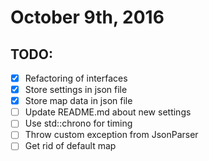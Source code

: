 # October 9th, 2016

## TODO:

- [x] Refactoring of interfaces
- [x] Store settings in json file
- [x] Store map data in json file
- [ ] Update README.md about new settings
- [ ] Use std::chrono for timing
- [ ] Throw custom exception from JsonParser
- [ ] Get rid of default map
